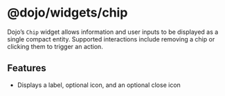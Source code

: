 # <span class="citation" data-cites="dojo/widgets/chip"><span class="citation" data-cites="dojo/widgets/chip"><span class="citation" data-cites="dojo/widgets/chip"><span class="citation" data-cites="dojo/widgets/chip">@dojo/widgets/chip</span></span></span></span>

Dojo’s `Chip` widget allows information and user inputs to be displayed as a single compact entity. Supported interactions include removing a chip or clicking them to trigger an action.

## Features

-   Displays a label, optional icon, and an optional close icon
